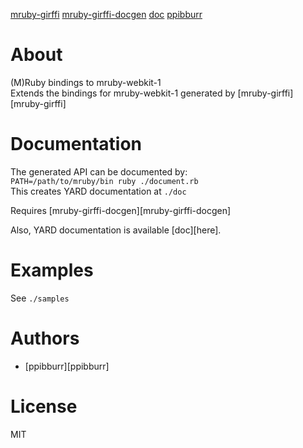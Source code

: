 [mruby-girffi](http://github.com/ppibburr/mruby-girffi)
[mruby-girffi-docgen](http://github.com/ppibburr/mruby-girffi-docgen)
[doc](http://ppibburr.github.com/mruby-webkit-1)
[ppibburr](http://github.com/ppibburr)

About
===
(M)Ruby bindings to mruby-webkit-1  
Extends the bindings for mruby-webkit-1 generated by [mruby-girffi][mruby-girffi] 

Documentation
===
The generated API can be documented by:  
`PATH=/path/to/mruby/bin ruby ./document.rb`  
This creates YARD documentation at `./doc`  
  
Requires [mruby-girffi-docgen][mruby-girffi-docgen]  

Also, YARD documentation is available [doc][here].

Examples
===
See `./samples`

Authors
===
* [ppibburr][ppibburr]

License
===
MIT
